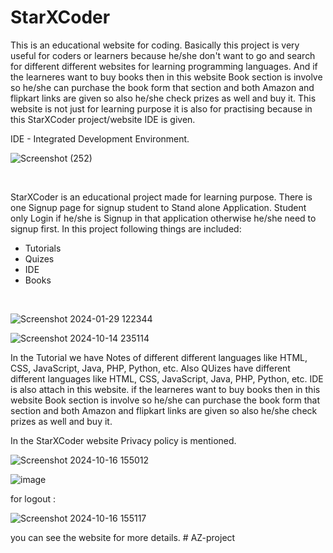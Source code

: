# StarXCoder
This is an educational website for coding. Basically this project is very useful for coders or learners because he/she don't want to go and search for different different websites for learning programming languages. And if the learneres want to buy books then in this website Book section is involve so he/she can purchase the book form that section and both Amazon and flipkart links are given so also he/she check prizes as well and buy it. This website is not just for learning purpose it is also for practising because in this StarXCoder project/website IDE is given.

IDE - Integrated Development Environment.

![Screenshot (252)](https://github.com/user-attachments/assets/5b8fa837-41d0-4469-a5ef-3b9241a8322f)


<br>



StarXCoder is an educational project made for learning purpose. There is one Signup page for signup student to Stand alone Application. Student only Login if he/she is Signup in that application otherwise he/she need to signup first. In this project following things are
included: 
* Tutorials
* Quizes
* IDE
* Books
<br>




![Screenshot 2024-01-29 122344](https://github.com/user-attachments/assets/63fb0058-57b8-4510-8d50-5f4e76206b24)


![Screenshot 2024-10-14 235114](https://github.com/user-attachments/assets/04daab24-6d1a-4bf7-83d3-64542d90be0f)




In the Tutorial we have Notes of different different languages like HTML, CSS, JavaScript, Java, PHP, Python, etc. Also QUizes have different different languages like HTML, CSS, JavaScript, Java, PHP, Python, etc.
IDE is also attach in this website.
if the learneres want to buy books then in this website Book section is involve so he/she can purchase the book form that section and both Amazon and flipkart links are given so also he/she check prizes as well and buy it.

In the StarXCoder website Privacy policy is mentioned.


![Screenshot 2024-10-16 155012](https://github.com/user-attachments/assets/7094edf4-cf70-46d3-83fb-d03208f95a40)







![image](https://github.com/user-attachments/assets/6e000e39-b6cc-4ffc-8c05-233e9a9df1c0)


for logout : 


![Screenshot 2024-10-16 155117](https://github.com/user-attachments/assets/181bfb95-cd2e-4b60-af56-a948a6eddc96)



you can see the website for more details.
#   A Z - p r o j e c t 
 
 
